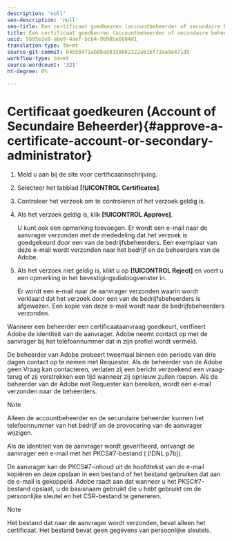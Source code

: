 ```yaml
---
description: 'null'
seo-description: 'null'
seo-title: Een certificaat goedkeuren (accountbeheerder of secundaire beheerder)
title: Een certificaat goedkeuren (accountbeheerder of secundaire beheerder)
uuid: 5b95e2e8-abe9-4aef-bcb4-9b98ba6604d1
translation-type: tm+mt
source-git-commit: b4b50471ab0ba98329862322a61bf73aa9e471d5
workflow-type: tm+mt
source-wordcount: '321'
ht-degree: 0%

---
```



# Certificaat goedkeuren (Account of Secundaire Beheerder){#approve-a-certificate-account-or-secondary-administrator}

1. Meld u aan bij de site voor certificaatinschrijving.
1. Selecteer het tabblad **[!UICONTROL Certificates]**.
1. Controleer het verzoek om te controleren of het verzoek geldig is.
1. Als het verzoek geldig is, klik **[!UICONTROL Approve]**.

   U kunt ook een opmerking toevoegen. Er wordt een e-mail naar de aanvrager verzonden met de mededeling dat het verzoek is goedgekeurd door een van de bedrijfsbeheerders. Een exemplaar van deze e-mail wordt verzonden naar het bedrijf en de beheerders van de Adobe.

1. Als het verzoek niet geldig is, klikt u op **[!UICONTROL Reject]** en voert u een opmerking in het bevestigingsdialoogvenster in.

   Er wordt een e-mail naar de aanvrager verzonden waarin wordt verklaard dat het verzoek door een van de bedrijfsbeheerders is afgewezen. Een kopie van deze e-mail wordt naar de bedrijfsbeheerders verzonden.

Wanneer een beheerder een certificaataanvraag goedkeurt, verifieert Adobe de identiteit van de aanvrager. Adobe neemt contact op met de aanvrager bij het telefoonnummer dat in zijn profiel wordt vermeld.

De beheerder van Adobe probeert tweemaal binnen een periode van drie dagen contact op te nemen met Requester. Als de beheerder van de Adobe geen Vraag kan contacteren, verlaten zij een bericht verzoekend een vraag-terug of zij verstrekken een tijd wanneer zij opnieuw zullen roepen. Als de beheerder van de Adobe niet Requester kan bereiken, wordt een e-mail verzonden naar de beheerders.

>[!NOTE]
>
>Alleen de accountbeheerder en de secundaire beheerder kunnen het telefoonnummer van het bedrijf en de provocering van de aanvrager wijzigen.

Als de identiteit van de aanvrager wordt geverifieerd, ontvangt de aanvrager een e-mail met het PKCS#7-bestand ( [!DNL p7b]).

De aanvrager kan de PKCS#7-inhoud uit de hoofdtekst van de e-mail kopiëren en deze opslaan in een bestand of het bestand gebruiken dat aan de e-mail is gekoppeld. Adobe raadt aan dat wanneer u het PKSC#7-bestand opslaat, u de basisnaam gebruikt die u hebt gebruikt om de persoonlijke sleutel en het CSR-bestand te genereren.

>[!NOTE]
>
>Het bestand dat naar de aanvrager wordt verzonden, bevat alleen het certificaat. Het bestand bevat geen gegevens van persoonlijke sleutels.

